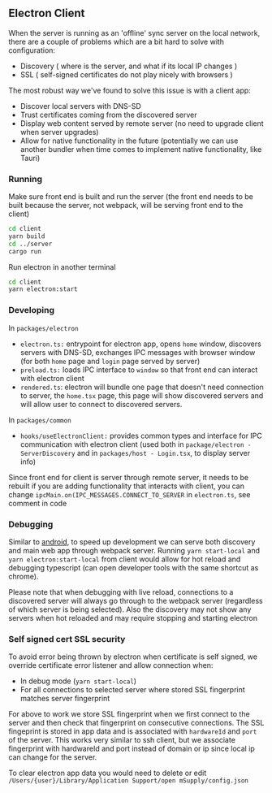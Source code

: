 ## Electron Client

When the server is running as an 'offline' sync server on the local network, there are a couple of problems which are a bit hard to solve with configuration:
* Discovery ( where is the server, and what if its local IP changes )
* SSL ( self-signed certificates do not play nicely with browsers )

The most robust way we've found to solve this issue is with a client app:
* Discover local servers with DNS-SD
* Trust certificates coming from the discovered server
* Display web content served by remote server (no need to upgrade client when server upgrades)
* Allow for native functionality in the future (potentially we can use another bundler when time comes to implement native functionality, like Tauri)

### Running

Make sure front end is built and run the server (the front end needs to be built because the server, not webpack, will be serving front end to the client)

```bash
cd client
yarn build
cd ../server
cargo run
```

Run electron in another terminal

```bash
cd client 
yarn electron:start
```

### Developing

In `packages/electron`

* `electron.ts:` entrypoint for electron app, opens `home` window, discovers servers with DNS-SD, exchanges IPC messages with browser window (for both `home` page and `login` page served by server)
* `preload.ts:` loads IPC interface to `window` so that front end can interact with electron client
* `rendered.ts`: electron will bundle one page that doesn't need connection to server, the `home.tsx` page, this page will show discovered servers and will allow user to connect to discovered servers. 

In `packages/common`

* `hooks/useElectronClient:` provides common types and interface for IPC communication with electron client (used both in `package/electron - ServerDiscovery` and in `packages/host - Login.tsx`, to display server info)

Since front end for client is server through remote server, it needs to be rebuilt if you are adding functionality that interacts with client, you can change  `ipcMain.on(IPC_MESSAGES.CONNECT_TO_SERVER` in `electron.ts`, see comment in code

### Debugging

Similar to [android](../android/README.MD#debugging), to speed up development we can serve both discovery and main web app through webpack server. Running `yarn start-local` and `yarn electron:start-local` from client would allow for hot reload and debugging typescript (can open developer tools with the same shortcut as chrome).

Please note that when debugging with live reload, connections to a discovered server will always go through to the webpack server (regardless of which server is being selected). 
Also the discovery may not show any servers when hot reloaded and may require stopping and starting electron

### Self signed cert SSL security

To avoid error being thrown by electron when certificate is self signed, we override certificate error listener and allow connection when:
* In debug mode (`yarn start-local`)
* For all connections to selected server where stored SSL fingerprint matches server fingerprint

For above to work we store SSL fingerprint when we first connect to the server and then check that fingerprint on consecutive connections. 
The SSL fingeprint is stored in app data and is associated with `hardwareId` and `port` of the server. 
This works very similar to ssh client, but we associate fingerprint with hardwareId and port instead of domain or ip since local ip can change for the server.

To clear electron app data you would need to delete or edit `/Users/{user}/Library/Application Support/open mSupply/config.json`
